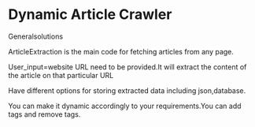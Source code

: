 # Dynamic Article Crawler 

Generalsolutions

ArticleExtraction is the main code for fetching articles from any page.

User_input=website URL need to be provided.It will extract the content of the article on that particular URL

Have different options for storing extracted data including json,database.

You can make it dynamic accordingly to your requirements.You can add tags and remove tags.
